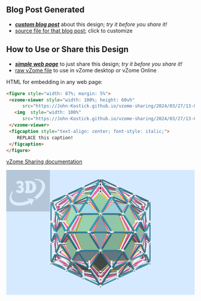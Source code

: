 
## Blog Post Generated

 - [***custom blog post***](<https://John-Kostick.github.io/vzome-sharing/2024/03/27/120-Hedra-Part-1-13-06-04.html>) about this design; *try it before you share it!*
 - [source file for that blog post](<https://github.com/John-Kostick/vzome-sharing/edit/main/_posts/2024-03-27-120-Hedra-Part-1-13-06-04.md>); click to customize
 


## How to Use or Share this Design

 - [***simple web page***](<https://John-Kostick.github.io/vzome-sharing/2024/03/27/13-06-04-120-Hedra-Part-1/>) to just share this design; *try it before you share it!*
 - [raw vZome file](<https://raw.githubusercontent.com/John-Kostick/vzome-sharing/main/2024/03/27/13-06-04-120-Hedra-Part-1/120-Hedra-Part-1.vZome>) to use in vZome desktop or vZome Online
 
 HTML for embedding in any web page:
 ```html
<figure style="width: 87%; margin: 5%">
  <vzome-viewer style="width: 100%; height: 60vh"
       src="https://John-Kostick.github.io/vzome-sharing/2024/03/27/13-06-04-120-Hedra-Part-1/120-Hedra-Part-1.vZome" >
    <img  style="width: 100%"
       src="https://John-Kostick.github.io/vzome-sharing/2024/03/27/13-06-04-120-Hedra-Part-1/120-Hedra-Part-1.png" >
  </vzome-viewer>
  <figcaption style="text-align: center; font-style: italic;">
     REPLACE this caption!
  </figcaption>
</figure>
 ```

[vZome Sharing documentation](https://vzome.github.io/vzome/sharing.html#how-it-works)

![Image](<120-Hedra-Part-1.png>)

